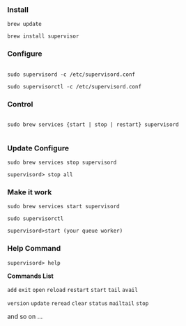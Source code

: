 ### Install

```
brew update

brew install supervisor

```

### Configure

```

sudo supervisord -c /etc/supervisord.conf

sudo supervisorctl -c /etc/supervisord.conf

```

### Control

```

sudo brew services {start | stop | restart} supervisord


```

### Update Configure

```
sudo brew services stop supervisord

supervisord> stop all

```


### Make it work

```
sudo brew services start supervisord

sudo supervisorctl

supervisord>start (your queue worker)

```

### Help Command

```
supervisord> help

```

**Commands List**

`add` `exit` `open` `reload` `restart`  `start` `tail` `avail`

`version` `update` `reread` `clear` `status` `mailtail` `stop`

and so on ...
